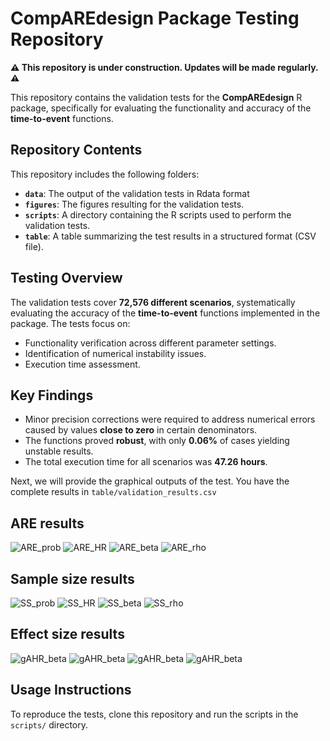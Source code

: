 # CompAREdesign Package Testing Repository

**⚠️ This repository is under construction. Updates will be made regularly. ⚠️**

This repository contains the validation tests for the **CompAREdesign** R package, specifically for evaluating the functionality and accuracy of the **time-to-event** functions.

## Repository Contents

This repository includes the following folders:

- **`data`**: The output of the validation tests in Rdata format
- **`figures`**: The figures resulting for the validation tests.
- **`scripts`**: A directory containing the R scripts used to perform the validation tests.
- **`table`**: A table summarizing the test results in a structured format (CSV file).

## Testing Overview

The validation tests cover **72,576 different scenarios**, systematically evaluating the accuracy of the **time-to-event** functions implemented in the package. The tests focus on:

- Functionality verification across different parameter settings.
- Identification of numerical instability issues.
- Execution time assessment.

## Key Findings

- Minor precision corrections were required to address numerical errors caused by values **close to zero** in certain denominators.
- The functions proved **robust**, with only **0.06%** of cases yielding unstable results.
- The total execution time for all scenarios was **47.26 hours**.

Next, we will provide the graphical outputs of the test. You have the complete results in `table/validation_results.csv`

## ARE results

![ARE_prob](figures/check_are_prob.png)
![ARE_HR](figures/check_are_HR.png)
![ARE_beta](figures/check_are_beta.png)
![ARE_rho](figures/check_are_rho.png)

## Sample size results

![SS_prob](figures/check_ss_prob.png)
![SS_HR](figures/check_ss_HR.png)
![SS_beta](figures/check_ss_beta.png)
![SS_rho](figures/check_ss_rho.png)

## Effect size results

![gAHR_beta](figures/check_gAHR_prob.png)
![gAHR_beta](figures/check_gAHR_HR.png)
![gAHR_beta](figures/check_gAHR_beta.png)
![gAHR_beta](figures/check_gAHR_rho.png)


## Usage Instructions

To reproduce the tests, clone this repository and run the scripts in the `scripts/` directory. 


